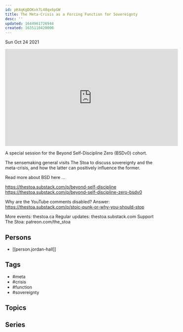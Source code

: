 ```yaml
---
id: pK4qKgDOKxk7L48qx6pGW
title: The Meta-Crisis as a Forcing Function for Sovereignty
desc: ''
updated: 1644961726944
created: 1635110420000
---
```





Sun Oct 24 2021

<iframe width="560" height="315" src="https://www.youtube.com/embed/4sXFiDh0xgo" title="The Meta-Crisis as a Forcing Function for Sovereignty w/ Jordan Hall" frameborder="0" allow="accelerometer; autoplay; clipboard-write; encrypted-media; gyroscope; picture-in-picture" allowfullscreen ></iframe>

A special session for the Beyond Self-Discipline Zero (BSDv0) cohort.

The sensemaking general visits The Stoa to discuss sovereignty and the meta-crisis, and how the latter can positively influence the former.

Read more about BSD here ...

https://thestoa.substack.com/p/beyond-self-discipline
https://thestoa.substack.com/p/beyond-self-discipline-zero-bsdv0

Why are the YouTube comments disabled? Answer: https://thestoa.substack.com/p/stoic-punk-or-why-you-should-stop

More events: thestoa.ca 
Regular updates: thestoa.substack.com 
Support The Stoa: patreon.com/the_stoa

## Persons

- [[person.jordan-hall]]

## Tags

- #meta
- #crisis
- #function
- #sovereignty

## Topics



## Series



